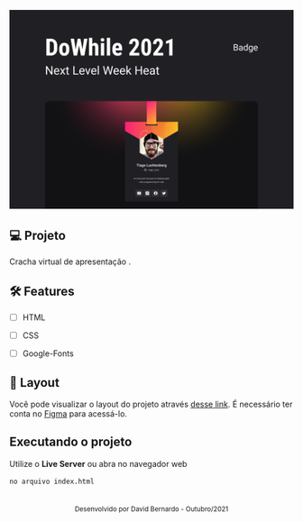 
![cover](.github/capa.png?style=flat)


## 💻 Projeto
Cracha virtual de apresentação .


## :hammer_and_wrench: Features 

-   [ ] HTML
-   [ ] CSS
-   [ ] Google-Fonts


## 🔖 Layout

Você pode visualizar o layout do projeto através [desse link](https://www.figma.com/file/XO94jxdkK17zewrAFZ0DjG/%5BNLW-Heat---Mission%3A-Origin%5D-DoWhile2021-(Community)?node-id=61313%3A4661). É necessário ter conta no [Figma](http://figma.com/) para acessá-lo.


## Executando o projeto

Utilize o **Live Server** ou abra no navegador web
```cl
no arquivo index.html

```

<br />

<div align="center">
  <small>Desenvolvido por David Bernardo  - Outubro/2021</small>

  
</div>
